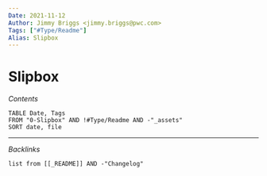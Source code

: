 ```yaml
---
Date: 2021-11-12
Author: Jimmy Briggs <jimmy.briggs@pwc.com>
Tags: ["#Type/Readme"]
Alias: Slipbox
---
```


# Slipbox

*Contents*





```dataview
TABLE Date, Tags
FROM "0-Slipbox" AND !#Type/Readme AND -"_assets"
SORT date, file
```

***

*Backlinks*

```dataview
list from [[_README]] AND -"Changelog"
```
